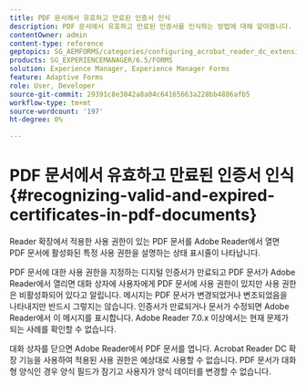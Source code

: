 ```yaml
---
title: PDF 문서에서 유효하고 만료된 인증서 인식
description: PDF 문서에서 유효하고 만료된 인증서를 인식하는 방법에 대해 알아봅니다.
contentOwner: admin
content-type: reference
geptopics: SG_AEMFORMS/categories/configuring_acrobat_reader_dc_extensions
products: SG_EXPERIENCEMANAGER/6.5/FORMS
solution: Experience Manager, Experience Manager Forms
feature: Adaptive Forms
role: User, Developer
source-git-commit: 29391c8e3042a8a04c64165663a228bb4886afb5
workflow-type: tm+mt
source-wordcount: '197'
ht-degree: 0%

---
```


# PDF 문서에서 유효하고 만료된 인증서 인식 {#recognizing-valid-and-expired-certificates-in-pdf-documents}

Reader 확장에서 적용한 사용 권한이 있는 PDF 문서를 Adobe Reader에서 열면 PDF 문서에 활성화된 특정 사용 권한을 설명하는 상태 표시줄이 나타납니다.

PDF 문서에 대한 사용 권한을 지정하는 디지털 인증서가 만료되고 PDF 문서가 Adobe Reader에서 열리면 대화 상자에 사용자에게 PDF 문서에 사용 권한이 있지만 사용 권한은 비활성화되어 있다고 알립니다. 메시지는 PDF 문서가 변경되었거나 변조되었음을 나타내지만 반드시 그렇지는 않습니다. 인증서가 만료되거나 문서가 수정되면 Adobe Reader에서 이 메시지를 표시합니다. Adobe Reader 7.0.x 이상에서는 현재 문제가 되는 사례를 확인할 수 없습니다.

대화 상자를 닫으면 Adobe Reader에서 PDF 문서를 엽니다. Acrobat Reader DC 확장 기능을 사용하여 적용된 사용 권한은 예상대로 사용할 수 없습니다. PDF 문서가 대화형 양식인 경우 양식 필드가 잠기고 사용자가 양식 데이터를 변경할 수 없습니다.
